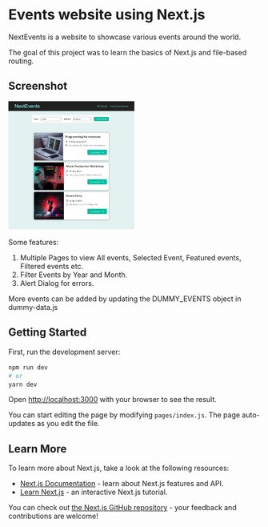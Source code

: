 # Events website using Next.js 

NextEvents is a website to showcase various events around the world.

The goal of this project was to learn the basics of Next.js and file-based routing.

## Screenshot
<img alt="NextEvents screenshot" src="./next-events.png" width="50%">

Some features:
1. Multiple Pages to view All events, Selected Event, Featured events, Filtered events etc.
2. Filter Events by Year and Month.
3. Alert Dialog for errors.

More events can be added by updating the DUMMY_EVENTS object in dummy-data.js

## Getting Started

First, run the development server:

```bash
npm run dev
# or
yarn dev
```

Open [http://localhost:3000](http://localhost:3000) with your browser to see the result.

You can start editing the page by modifying `pages/index.js`. The page auto-updates as you edit the file.

## Learn More

To learn more about Next.js, take a look at the following resources:

- [Next.js Documentation](https://nextjs.org/docs) - learn about Next.js features and API.
- [Learn Next.js](https://nextjs.org/learn) - an interactive Next.js tutorial.

You can check out [the Next.js GitHub repository](https://github.com/vercel/next.js/) - your feedback and contributions are welcome!

